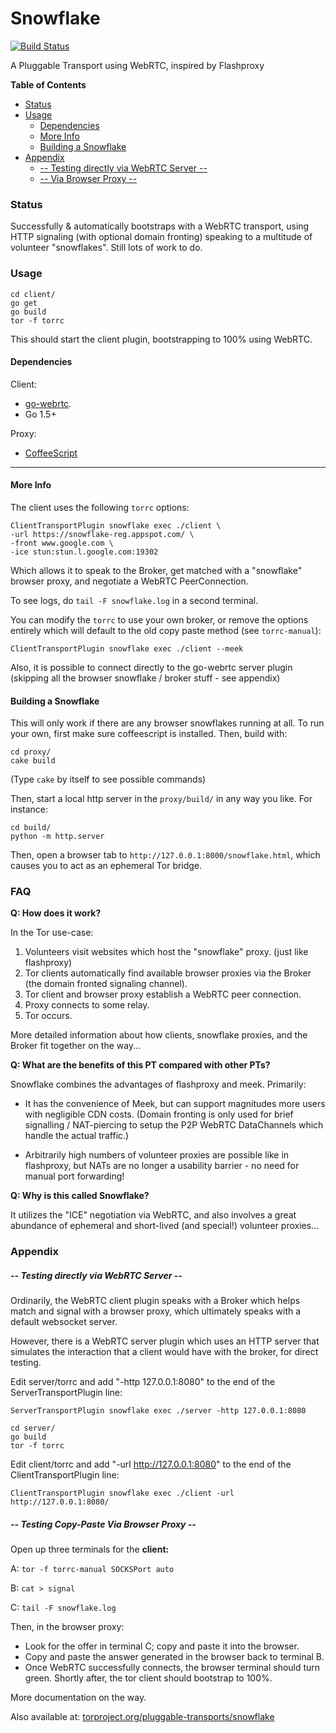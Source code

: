 # Snowflake

[![Build Status](https://travis-ci.org/keroserene/snowflake.svg?branch=master)](https://travis-ci.org/keroserene/snowflake)

A Pluggable Transport using WebRTC, inspired by Flashproxy

<!-- START doctoc generated TOC please keep comment here to allow auto update -->
<!-- DON'T EDIT THIS SECTION, INSTEAD RE-RUN doctoc TO UPDATE -->
**Table of Contents**

- [Status](#status)
- [Usage](#usage)
  - [Dependencies](#dependencies)
  - [More Info](#more-info)
  - [Building a Snowflake](#building-a-snowflake)
- [Appendix](#appendix)
    - [-- Testing directly via WebRTC Server --](#---testing-directly-via-webrtc-server---)
    - [-- Via Browser Proxy --](#---via-browser-proxy---)

<!-- END doctoc generated TOC please keep comment here to allow auto update -->

### Status

Successfully & automatically bootstraps with a WebRTC transport, using HTTP
signaling (with optional domain fronting) speaking to a multitude of volunteer
"snowflakes". Still lots of work to do.

### Usage

```
cd client/
go get
go build
tor -f torrc
```
This should start the client plugin, bootstrapping to 100% using WebRTC.

#### Dependencies

Client:
- [go-webrtc](https://github.com/keroserene/go-webrtc).
- Go 1.5+

Proxy:
- [CoffeeScript](coffeescript.org)

---

#### More Info

The client uses the following `torrc` options:
```
ClientTransportPlugin snowflake exec ./client \
-url https://snowflake-reg.appspot.com/ \
-front www.google.com \
-ice stun:stun.l.google.com:19302
```

Which allows it to speak to the Broker,
get matched with a "snowflake" browser proxy,
and negotiate a WebRTC PeerConnection.

To see logs, do `tail -F snowflake.log` in a second terminal.

You can modify the `torrc` to use your own broker,
or remove the options entirely which will default to the old copy paste
method (see `torrc-manual`):

```
ClientTransportPlugin snowflake exec ./client --meek
```

Also, it is possible to connect directly to the go-webrtc server plugin
(skipping all the browser snowflake / broker stuff - see appendix)


#### Building a Snowflake

This will only work if there are any browser snowflakes running at all.
To run your own, first make sure coffeescript is installed.
Then, build with:

```
cd proxy/
cake build
```
(Type `cake` by itself to see possible commands)

Then, start a local http server in the `proxy/build/` in any way you like.
For instance:

```
cd build/
python -m http.server
```

Then, open a browser tab to `http://127.0.0.1:8000/snowflake.html`,
which causes you to act as an ephemeral Tor bridge.

### FAQ

**Q: How does it work?**

In the Tor use-case:

1. Volunteers visit websites which host the "snowflake" proxy. (just
like flashproxy)
2. Tor clients automatically find available browser proxies via the Broker
(the domain fronted signaling channel).
3. Tor client and browser proxy establish a WebRTC peer connection.
4. Proxy connects to some relay.
5. Tor occurs.

More detailed information about how clients, snowflake proxies, and the Broker
fit together on the way...

**Q: What are the benefits of this PT compared with other PTs?**

Snowflake combines the advantages of flashproxy and meek. Primarily:

- It has the convenience of Meek, but can support magnitudes more
users with negligible CDN costs. (Domain fronting is only used for brief
signalling / NAT-piercing to setup the P2P WebRTC DataChannels which handle
the actual traffic.)

- Arbitrarily high numbers of volunteer proxies are possible like in
flashproxy, but NATs are no longer a usability barrier - no need for
manual port forwarding!

**Q: Why is this called Snowflake?**

It utilizes the "ICE" negotiation via WebRTC, and also involves a great
abundance of ephemeral and short-lived (and special!) volunteer proxies...

### Appendix

##### -- Testing directly via WebRTC Server --

Ordinarily, the WebRTC client plugin speaks with a Broker which helps
match and signal with a browser proxy, which ultimately speaks with a default
websocket server.


However, there is a WebRTC server plugin which uses an HTTP server that
simulates the interaction that a client would have with the broker, for
direct testing.

Edit server/torrc and add "-http 127.0.0.1:8080" to the end of the
ServerTransportPlugin line:
```
ServerTransportPlugin snowflake exec ./server -http 127.0.0.1:8080
```

```
cd server/
go build
tor -f torrc
```

Edit client/torrc and add "-url http://127.0.0.1:8080" to the end of the
ClientTransportPlugin line:
```
ClientTransportPlugin snowflake exec ./client -url http://127.0.0.1:8080/
```

##### -- Testing Copy-Paste Via Browser Proxy --

Open up three terminals for the **client:**

A: `tor -f torrc-manual SOCKSPort auto`

B: `cat > signal`

C: `tail -F snowflake.log`

Then, in the browser proxy:

- Look for the offer in terminal C; copy and paste it into the browser.
- Copy and paste the answer generated in the browser back to terminal B.
- Once WebRTC successfully connects, the browser terminal should turn green.
  Shortly after, the tor client should bootstrap to 100%.

More documentation on the way.

Also available at:
[torproject.org/pluggable-transports/snowflake](https://gitweb.torproject.org/pluggable-transports/snowflake.git/)
